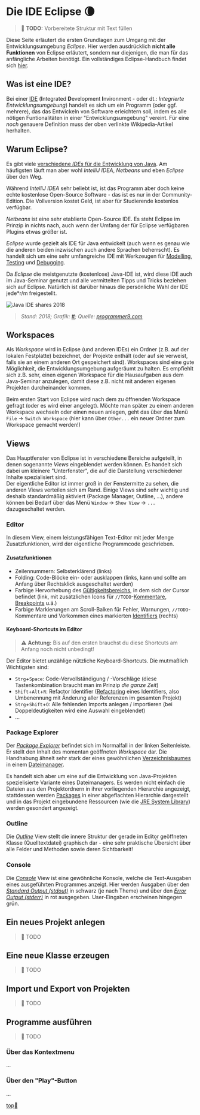 # Die IDE Eclipse :waning_crescent_moon:

> :construction: **TODO:** Vorbereitete Struktur mit Text füllen

Diese Seite erläutert die ersten Grundlagen zum Umgang mit der Entwicklungsumgebung _Eclipse_. Hier werden ausdrücklich **nicht alle Funktionen** von Eclipse erläutert, sondern nur diejenigen, die man für das anfängliche Arbeiten benötigt. Ein vollständiges Eclipse-Handbuch findet sich [hier](https://help.eclipse.org/2020-03/topic/org.eclipse.platform.doc.user/gettingStarted/qs-02a.htm?cp=0_1_0_0).


## Was ist eine IDE?

Bei einer [IDE](https://de.wikipedia.org/wiki/Integrierte_Entwicklungsumgebung) (**I**ntegrated **D**evelopment **I**nvironment - oder dt.: _Integrierte Entwicklungsumgebung_) handelt es sich um ein Programm (oder ggf. mehrere), das das Entwickeln von Software erleichtern soll, indem es alle nötigen Funtionalitäten in einer "Entwicklungsumgebung" vereint. Für eine _noch_ genauere Definition muss der oben verlinkte Wikipedia-Artikel herhalten.


## Warum Eclipse?

Es gibt viele [verschiedene _IDEs_ für die Entwicklung von Java](https://hackr.io/blog/best-java-ides). Am häufigsten läuft man aber wohl _IntelliJ IDEA_, _Netbeans_ und eben _Eclipse_ über den Weg.

Während _IntelliJ IDEA_ sehr beliebt ist, ist das Programm aber doch keine echte kostenlose Open-Source Software - das ist es nur in der Community-Edition. Die Vollversion kostet Geld, ist aber für Studierende kostenlos verfügbar.

_Netbeans_ ist eine sehr etablierte Open-Source IDE. Es steht Eclipse im Prinzip in nichts nach, auch wenn der Umfang der für Eclipse verfügbaren Plugins etwas größer ist.

_Eclipse_ wurde gezielt als IDE für Java entwickelt (auch wenn es genau wie die anderen beiden inzwischen auch andere Sprachen beherrscht). Es handelt sich um eine sehr umfangreiche IDE mit Werkzeugen für [Modelling](https://de.wikipedia.org/wiki/Unified_Modeling_Language), [Testing](https://de.wikipedia.org/wiki/Modultest) und [Debugging](https://de.wikipedia.org/wiki/Debugger).

Da _Eclipse_ die meistgenutzte (kostenlose) Java-IDE ist, wird diese IDE auch im Java-Seminar genutzt und alle vermittelten Tipps und Tricks beziehen sich auf Eclipse. Natürlich ist darüber hinaus die persönliche Wahl der IDE jede*r/m freigestellt.

![Java IDE shares 2018](https://programmer9.com/assets/images/largest-java-survey-ever/which_IDE_developers_use.png)
> _Stand: 2018; Grafik: [#]([../assets/images/Java-Platform-Diagram.png](https://programmer9.com/assets/images/largest-java-survey-ever/which_IDE_developers_use.png));
Quelle: [programmer9.com](https://programmer9.com/2019/02/06/largest-java-survey-2018.html)_


## Workspaces

Als _Workspace_ wird in Eclipse (und anderen IDEs) ein Ordner (z.B. auf der lokalen Festplatte) bezeichnet, der Projekte enthält (oder auf sie verweist, falls sie an einem anderen Ort gespeichert sind). Workspaces sind eine gute Möglichkeit, die Entwicklungsumgebung aufgeräumt zu halten. Es empfiehlt sich z.B. sehr, einen eigenen Workspace für die Hausaufgaben aus dem Java-Seminar anzulegen, damit diese z.B. nicht mit anderen eigenen Projekten durcheinander kommen.

Beim ersten Start von Eclipse wird nach dem zu öffnenden Workspace gefragt (oder es wird einer angelegt). Möchte man später zu einem anderen Workspace wechseln oder einen neuen anlegen, geht das über das Menü `File` &rarr; `Switch Workspace` (hier kann über `Other...` ein neuer Ordner zum Workspace gemacht werden!)


## Views

Das Hauptfenster von Eclipse ist in verschiedene Bereiche aufgeteilt, in denen sogenannte _Views_ eingeblendet werden können. Es handelt sich dabei um kleinere "Unterfenster", die auf die Darstellung verschiedener Inhalte spezialisiert sind.  
Der eigentliche Editor ist immer groß in der Fenstermitte zu sehen, die anderen Views verteilen sich am Rand. Einige Views sind sehr wichtig und deshalb standardmäßig aktiviert (Package Manager, Outline, ...), andere können bei Bedarf über das Menü `Window` &rarr; `Show View` &rarr; `...` dazugeschaltet werden.


### Editor

In diesem View, einem leistungsfähigen Text-Editor mit jeder Menge Zusatzfunktionen, wird der eigentliche Programmcode geschrieben.


#### Zusatzfunktionen
- Zeilennummern: Selbsterklärend (links)
- Folding: Code-Blöcke ein- oder ausklappen (links, kann und sollte am Anfang über Rechtsklick ausgeschaltet werden)
- Farbige Hervorhebung des [Gültigkeitsbereichs](https://de.wikipedia.org/wiki/Variable_(Programmierung)#Scope), in dem sich der Cursor befindet (link, mit zusätzlichen Icons für `//TODO`-[Kommentare](Kommentare.md), [Breakpoints](https://de.wikipedia.org/wiki/Haltepunkt_(Programmierung)) u.ä.)
- Farbige Markierungen am Scroll-Balken für Fehler, Warnungen, `//TODO`-Kommentare und Vorkommen eines markierten [Identifiers](https://de.wikipedia.org/wiki/Bezeichner) (rechts)


#### Keyboard-Shortcuts im Editor
> :warning: **Achtung:** Bis auf den ersten brauchst du diese Shortcuts am Anfang noch nicht unbedingt!

Der Editor bietet unzählige nützliche Keyboard-Shortcuts. Die mutmaßlich Wichtigsten sind:

- `Strg`+`Space`: Code-Vervollständigung / -Vorschläge (diese Tastenkombination braucht man im Prinzip _die ganze Zeit_)
- `Shift`+`Alt`+`R`: Refactor Identifier ([Refactoring](https://de.wikipedia.org/wiki/Refactoring) eines Identifiers, also Umbenennung mit Änderung aller Referenzen im gesamten Projekt)
- `Strg`+`Shift`+`O`: Alle fehlenden Imports anlegen / importieren (bei Doppeldeutigkeiten wird eine Auswahl eingeblendet)
- ...


### Package Explorer

Der [_Package Explorer_](https://help.eclipse.org/2020-03/topic/org.eclipse.jdt.doc.user/gettingStarted/qs-4.htm?cp=1_1_0_2) befindet sich im Normalfall in der linken Seitenleiste. Er stellt den Inhalt des momentan geöffneten _Workspace_ dar. Die Handhabung ähnelt sehr stark der eines gewöhnlichen [Verzeichnisbaumes](https://de.wikipedia.org/wiki/Verzeichnisstruktur) in einem [Dateimanager](https://de.wikipedia.org/wiki/Dateimanager).  

Es handelt sich aber um eine auf die Entwicklung von Java-Projekten spezielisierte Variante eines Dateimanagers. Es werden nicht einfach die Dateien aus den Projektordnern in ihrer vorliegenden Hierarchie angezeigt, stattdessen werden [Packages](https://www.w3schools.com/java/java_packages.asp) in einer abgeflachten Hierarchie dargestellt und in das Projekt eingebundene Ressourcen (wie die [JRE System Library](Die-Programmiersprache-Java.md#java-class-library)) werden gesondert angezeigt.


### Outline

Die [_Outline_](https://help.eclipse.org/2020-03/topic/org.eclipse.platform.doc.user/concepts/coutline.htm?resultof=%22%4f%75%74%6c%69%6e%65%22%20%22%6f%75%74%6c%69%6e%22%20) View stellt die innere Struktur der gerade im Editor geöffneten Klasse (Quelltextdatei) graphisch dar - eine sehr praktische Übersicht über alle Felder und Methoden sowie deren Sichtbarkeit!


### Console

Die [_Console_](https://help.eclipse.org/2020-03/topic/org.eclipse.jdt.doc.user/reference/views/console/ref-console_view.htm?resultof=%22%43%6f%6e%73%6f%6c%65%22%20%22%63%6f%6e%73%6f%6c%22%20) View ist eine gewöhnliche Konsole, welche die Text-Ausgaben eines ausgeführten Programmes anzeigt. Hier werden Ausgaben über den [_Standard Output (stdout)_](https://en.wikipedia.org/wiki/Standard_streams#Standard_output_(stdout)) in schwarz (je nach Theme) und über den [_Error Output (stderr)_](https://en.wikipedia.org/wiki/Standard_streams#Standard_error_(stderr)) in rot ausgegeben. User-Eingaben erscheinen hingegen grün.


## Ein neues Projekt anlegen

> :construction: TODO


## Eine neue Klasse erzeugen

> :construction: TODO


## Import und Export von Projekten

> :construction: TODO


## Programme ausführen

> :construction: TODO

### Über das Kontextmenu
...

### Über den "Play"-Button
...


<!-- Dieser Link sollte am Ende jeder Seite stehen! -->
<a class="top-link" href="#" title="Zum Anfang scrollen!">top:balloon:</a>